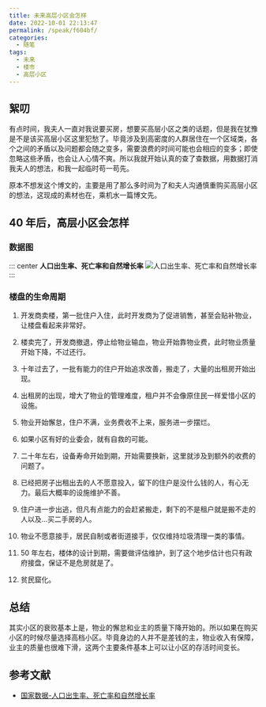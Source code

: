 ```yaml
---
title: 未来高层小区会怎样
date: 2022-10-01 22:13:47
permalink: /speak/f604bf/
categories:
  - 随笔
tags:
  - 未来
  - 楼市
  - 高层小区
---
```


## 絮叨

有点时间，我夫人一直对我说要买房，想要买高层小区之类的话题，但是我在犹豫是不是该买高层小区这里犯愁了。毕竟涉及到高密度的人群居住在一个区域类，各个之间的矛盾以及问题都会随之变多，需要浪费的时间可能也会相应的变多；即使忽略这些矛盾，也会让人心情不爽。所以我就开始认真的查了查数据，用数据打消我夫人的想法，和我一起临时苟一苟先。

<!-- more -->

<InArticleAdsense
    data-ad-client="ca-pub-1725717718088510"
    data-ad-slot="7426219401">
</InArticleAdsense>

原本不想发这个博文的，主要是用了那么多时间为了和夫人沟通慎重购买高层小区的想法，这现成的素材也在，乘机水一篇博文先。

## 40 年后，高层小区会怎样

### 数据图

::: center
**人口出生率、死亡率和自然增长率**
![人口出生率、死亡率和自然增长率](https://cdn.staticaly.com/gh/xingcxb/blog_img@blog1/%E9%9A%8F%E7%AC%94/1.png)
:::

### 楼盘的生命周期

1. 开发商卖楼，第一批住户入住，此时开发商为了促进销售，甚至会贴补物业，让楼盘看起来非常好。

2. 楼卖完了，开发商撤退，停止给物业输血，物业开始靠物业费，此时物业质量开始下降，不过还行。

3. 十年过去了，一批有能力的住户开始追求改善，搬走了，大量的出租房开始出现。

4. 出租房的出现，增大了物业的管理难度，租户并不会像原住民一样爱惜小区的设施。

5. 物业开始懈怠，住户不满，业务费收不上来，服务进一步摆烂。

6. 如果小区有好的业委会，就有自救的可能。

7. 二十年左右，设备寿命开始到期，开始需要换新，这里就涉及到额外的收费的问题了。

8. 已经把房子出租出去的人不愿意投入，留下的住户是没什么钱的人，有心无力。最后大概率的设施维护不善。

9. 住户进一步出逃，但凡有点能力的会赶紧搬走，剩下的不是租户就是搬不走的人以及...买二手房的人。

10. 物业不愿意接手，居民自制或者街道接手，仅仅维持垃圾清理一类的事情。

11. 50 年左右，楼体的设计到期，需要做评估维护，到了这个地步估计也只有政府接盘，保证不是危房就是了。

12. 贫民窟化。

## 总结

其实小区的衰败基本上是，物业的懈怠和业主的质量下降开始的。所以如果在购买小区的时候尽量选择高档小区。毕竟身边的人并不是差钱的主，物业收入有保障，业主的质量也很难下滑，这两个主要条件基本上可以让小区的存活时间变长。

## 参考文献

- [国家数据-人口出生率、死亡率和自然增长率](https://data.stats.gov.cn/easyquery.htm?cn=C01&zb=A0302&sj=2021)
